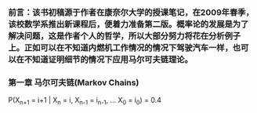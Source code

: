 ### 前言：该书初稿源于作者在康奈尔大学的授课笔记，在2009年春季，该校数学系推出新课程后，便着力准备第二版。概率论的发展是为了解决问题，这是作者个人的哲学，所以大部分努力将花在分析例子上。正如可以在不知道内燃机工作情况的情况下驾驶汽车一样，也可以在不知道证明细节的情况下应用马尔可夫链理论。

### 第一章 马尔可夫链(Markov Chains)
P(X<sub>n+1</sub> = i+1 | X<sub>n</sub> = i, X<sub>n-1</sub> = i<sub>n-1</sub>, … X<sub>0</sub> = i<sub>0</sub>) = 0.4